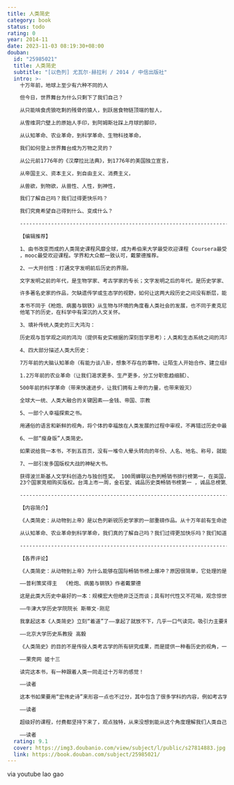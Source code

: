 ```yaml
---
title: 人类简史
category: book
status: todo
rating: 0
year: 2014-11
date: 2023-11-03 08:19:30+08:00
douban:
  id: "25985021"
  title: 人类简史
  subtitle: "[以色列] 尤瓦尔·赫拉利 / 2014 / 中信出版社"
  intro: >-
    十万年前，地球上至少有六种不同的人

    但今日，世界舞台为什么只剩下了我们自己？

    从只能啃食虎狼吃剩的残骨的猿人，到跃居食物链顶端的智人，

    从雪维洞穴壁上的原始人手印，到阿姆斯壮踩上月球的脚印，

    从认知革命、农业革命，到科学革命、生物科技革命，

    我们如何登上世界舞台成为万物之灵的？

    从公元前1776年的《汉摩拉比法典》，到1776年的美国独立宣言，

    从帝国主义、资本主义，到自由主义、消费主义，

    从兽欲，到物欲，从兽性、人性，到神性，

    我们了解自己吗？我们过得更快乐吗？

    我们究竟希望自己得到什么、变成什么？

    ------------------------------------------------------------------------------------------------

    【编辑推荐】

    1、由书改变而成的人类简史课程风靡全球，成为希伯来大学最受欢迎课程 Coursera最受欢迎课程
    ，mooc最受欢迎课程。学界和大众都一致认可，戴蒙德推荐。

    2、一大开创性：打通文字发明前后历史的界限。

    文字发明之前的年代，是生物学家、考古学家的专长；文字发明之后的年代，是历史学家、政治学家和经济学家的专长；

    许多著名史家的作品，欠缺遗传学或生态学的视野，如何让这两大段历史之间没有断层，能够有一以贯之的宏观解读？

    本书不同于《枪炮、病菌与钢铁》从生物与环境的角度看人类社会的发展，也不同于麦克尼尔的《世界史》以文明为单位绘制的人类文明交织的世界。
    他笔下的历史，在科学中有深沉的人文关怀。

    3、填补传统人类史的三大鸿沟：

    历史观与哲学观之间的鸿沟（提供有史实根据的深刻哲学思考）；人类和生态系统之间的鸿沟（作者多从生态来思考，而不是只讲人类的利益）；集体和个人之间的鸿沟（检视历史事件如何影响到当时一般人的生活）。

    4、四大部分描述人类大历史：

    7万年前的大脑认知革命（有能力谈八卦，想象不存在的事物，让陌生人开始合作、建立组织）

    1.2万年前的农业革命（让我们渴求更多、生产更多，分工分职愈趋细腻）、

    500年前的科学革命（带来快速进步，让我们拥有上帝的力量，也带来毁灭）

    全球大一统、人类大融合的关键因素——金钱、帝国、宗教

    5、一部个人幸福探索之书。

    用通俗的语言和新鲜的视角，将个体的幸福放在人类发展的过程中审视，不再错过历史中最关键、最有意思的部分。涵盖了生物学，人类学，哲学，心理学，艺术，文学，伦理学等众多领域。涉及幸福，生命的意义等众多话题，有人说这是一部个人幸福探索之书。

    6、一部“瘦身版”人类简史。

    如果说给我一本书，不到五百页，没有一堆令人晕头转向的年份、人名、地名、称号，就能涵盖了人类如何崛起、影响现代生活甚巨的资本主义、一神教、自由人文主义、基因工程如何兴盛的人类历史重大脉络……这是仅有的一部！

    7、一部引发多国版权大战的神秘大书。

    获得波兰斯基人文学科创造力与独创性奖。 100周蝉联以色列畅销书排行榜第一，在英国，9家出版商疯狂竞价。
    23个国家竞相购买版权。台湾上市一周，金石堂、诚品历史类畅销书榜第一 ，诚品总榜第八，西班牙上市两周总榜第一。

    ------------------------------------------------------------------------------------------------

    【内容简介】

    《人类简史：从动物到上帝》是以色列新锐历史学家的一部重磅作品。从十万年前有生命迹象开始到21世纪资本、科技交织的人类发展史。十万年前，地球上至少有六个人种，为何今天却只剩下了我们自己？我们曾经只是非洲角落一个毫不起眼的族群，对地球上生态的影响力和萤火虫、猩猩或者水母相差无几。为何我们能登上生物链的顶端，最终成为地球的主宰？

    从认知革命、农业革命到科学革命，我们真的了解自己吗？我们过得更加快乐吗？我们知道金钱和宗教从何而来，为何产生吗？人类创建的帝国为何一个个衰亡又兴起？为什么地球上几乎每一个社会都有男尊女卑的观念？为何一神教成为最为广泛接受的宗教？科学和资本主义如何成为现代社会最重要的信条？理清影响人类发展的重大脉络，挖掘人类文化、宗教、法律、国家、信贷等产生的根源。这是一部宏大的人类简史，更见微知著、以小写大，让人类重新审视自己。

    ------------------------------------------------------------------------------------------------

    【各界评论】

    《人类简史：从动物到上帝》为什么能够在国际畅销书榜上爆冲？原因很简单，它处理的是历史的大问题、现代世界的大问题，而且，它的写作风格是刻骨铭心的生动。你会爱上它！

    ——普利策奖得主  《枪炮、病菌与钢铁》作者戴蒙德

    这是此类大历史中最好的一本：规模宏大但绝非泛泛而谈；具有时代性又不花哨，观念惊世骇俗但绝不是个简单的反对者。每个人都能在书里找到一部分和另外的人开始讨论，但是弄清楚是哪部分、为什么，对我们都有好处。

    ——牛津大学历史学院院长 斯蒂文·刚尼

    我拿起这本《人类简史》立刻“着道”了——拿起了就放不下，几乎一口气读完。吸引力主要来自作者才思的旷达敏捷，还有译者文笔的生动晓畅，而书中屡屡提及中国的相关史实，也能让人感到一种说不出的亲切，好像自己也被融入其中，读来欲罢不能。

    ——北京大学历史系教授 高毅

    《人类简史》的目的不是传授人类考古学的所有研究成果，而是提供一种看历史的视角，一种全局的观点。当你不再执着于科学、政治或宗教等某一个领域的发展过程，而是关注人类社会的整体演变，观察这些领域之间的相互作用，你会感到你脑海中零碎的历史知识忽然像拼图一样各就各位，构成一幅宏大的图景，这样的视角非常新鲜。

    ——果壳网 姬十三

    读完这本书，有一种跟着人类一同走过十万年的感觉！

    ——读者

    这本书如果要用“宏伟史诗”来形容一点也不过分，其中包含了很多学科的内容，例如考古学、生物学、物理学、经济学、宗教、社会学甚至计算机科学等等。书里里面的大部分观点都是从不同的角度进行介绍，其中很多都是经无数人严格验证过的，讲师很多时候仅仅是通过自己的表达希望尽量客观地介绍一些内容，至于每个人怎么理解并没有统一的标准了。

    ——读者

    超级好的课程，付费都坚持下来了，观点独特，从来没想到能从这个角度理解我们人类自己。

    ——读者
  rating: 9.1
  cover: https://img3.doubanio.com/view/subject/l/public/s27814883.jpg
  link: https://book.douban.com/subject/25985021/
---
```


via youtube lao gao

